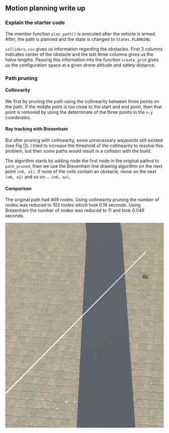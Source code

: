 
## Motion planning write up
### Explain the starter code

The member function `plan_path()` is executed after the vehicle is armed. After, the path is planned 
and the state is changed to `States.PLANNING`.


`colliders.csv` gives us information regarding the obstacles. First 3 columns indicates center of the obstacle and the last three columns gives us the halve lengths. Passing this information into the function `create_grid` gives us the configuration space at a given drone altitude and safety distance.


### Path pruning

#### Collinearity
We first by pruning the path using the collinearity between three points on the path. If the middle point is too close to the start and end point, then that point is removed by using the determinate of the three points in the `x-y` coordinates.

#### Ray tracking with Bresenham
But after pruning with collinearity, some unnecessary waypoints still existed (see Fig []). I tried to increase the threshold of the collinearity to resolve this problem, but then some paths would result in a collision with the build. 

The algorithm starts by adding node the first node in the original path`n0` to `path_pruned`, then we use the Bresenham line drawing algorithm on the next point `(n0, n1)`. If none of the cells contain an obstacle, move on the next `(n0, n2)` and so on ... `(n0, ns)`,

#### Comparison

The original path had 469 nodes. Using collinearity pruning the number of nodes was reduced to 102 nodes which took 0.19 seconds. Using Bresenham the number of nodes was reduced to 11 and took 0.049 seconds. 

![Alt text](figs/bresenham.png?raw=true "Title")
